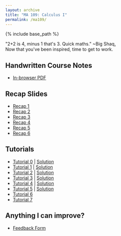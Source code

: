 ```yaml
---
layout: archive
title: "MA 109: Calculus I"
permalink: /ma109/
---
```

{% include base_path %}

"2+2 is 4, minus 1 that's 3. Quick maths." ~Big Shaq[.](https://open.spotify.com/track/6X5OFBbrsHRsyO1zP7udgr?si=8f8c66574dab4bd6)<br>
Now that you've been inspired, time to get to work.

## Handwritten Course Notes

- [In-browser PDF](/files/resources/ma109/ma109_agni.pdf)


## Recap Slides

- [Recap 1](/files/resources/ma109/ma109recap1.pdf)
- [Recap 2](/files/resources/ma109/ma109recap2.pdf)
- [Recap 3](/files/resources/ma109/ma109recap3.pdf)
- [Recap 4](/files/resources/ma109/ma109recap4.pdf)
- [Recap 5](/files/resources/ma109/ma109recap5.pdf)
- [Recap 6](/files/resources/ma109/ma109recap6.pdf)

## Tutorials 

- [Tutorial 0](/files/resources/ma109/ma109_tutorial0.pdf) \| [Solution](/files/resources/ma109/ma109_tut0soln.pdf)
- [Tutorial 1](/files/resources/ma109/ma109_tutorial1.pdf) \| [Solution](/files/resources/ma109/ma109_tut1soln.pdf)
- [Tutorial 2](/files/resources/ma109/ma109_tutorial2.pdf) \| [Solution](/files/resources/ma109/ma109_tut2soln.pdf)
- [Tutorial 3](/files/resources/ma109/ma109_tutorial3.pdf) \| [Solution](/files/resources/ma109/ma109_tut3soln.pdf)
- [Tutorial 4](/files/resources/ma109/ma109_tutorial4.pdf) \| [Solution](/files/resources/ma109/ma109_tut4soln.pdf)
- [Tutorial 5](/files/resources/ma109/ma109_tutorial5.pdf) \| [Solution](/files/resources/ma109/ma109_tut5soln.pdf)
- [Tutorial 6](/files/resources/ma109/ma109_tutorial6.pdf) 
- [Tutorial 7](/files/resources/ma109/ma109_tutorial7.pdf)

## Anything I can improve?

- [Feedback Form](https://forms.gle/vWkpEdB5bGcQu5qP9)

